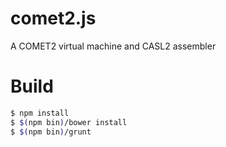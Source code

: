 # comet2.js
A COMET2 virtual machine and CASL2 assembler

# Build

```sh
$ npm install
$ $(npm bin)/bower install
$ $(npm bin)/grunt
```
